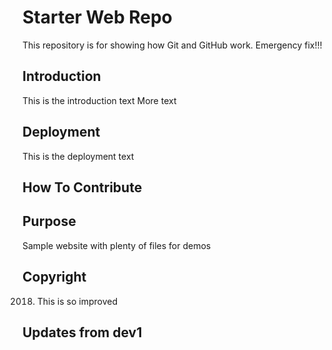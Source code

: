 # Starter Web Repo

This repository is for showing how Git and GitHub work. Emergency fix!!!

## Introduction
This is the introduction text
More text

## Deployment
This is the deployment text

## How To Contribute

## Purpose

Sample website with plenty of files for demos

## Copyright 

2018. This is so improved

## Updates from dev1
